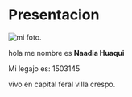 # Presentacion
![mi foto ](C:\Users\nada\Desktop\foto).

hola me nombre es **Naadia Huaqui**

Mi legajo es: 1503145

vivo en capital feral villa crespo.



